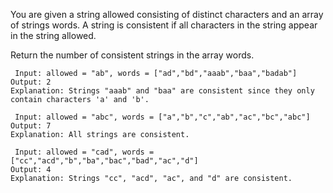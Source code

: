 You are given a string allowed consisting of distinct characters and an array of strings words. A string is consistent if all characters in the string appear in the string allowed.

Return the number of consistent strings in the array words.
```
 Input: allowed = "ab", words = ["ad","bd","aaab","baa","badab"]
Output: 2
Explanation: Strings "aaab" and "baa" are consistent since they only contain characters 'a' and 'b'.
```
```
 Input: allowed = "abc", words = ["a","b","c","ab","ac","bc","abc"]
Output: 7
Explanation: All strings are consistent.
```
```
 Input: allowed = "cad", words = ["cc","acd","b","ba","bac","bad","ac","d"]
Output: 4
Explanation: Strings "cc", "acd", "ac", and "d" are consistent.
```